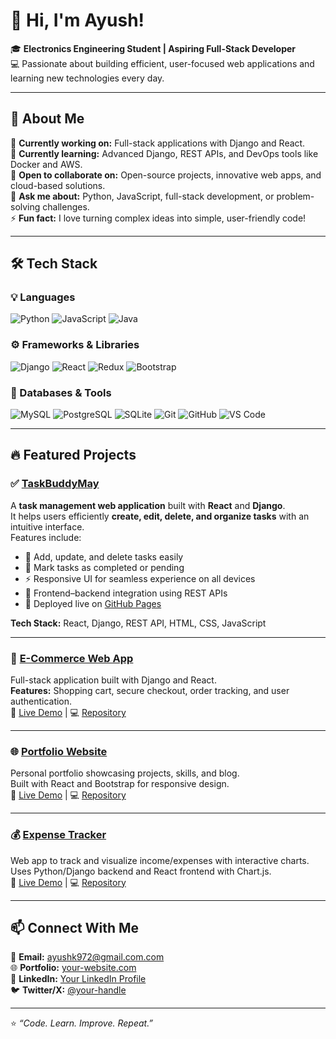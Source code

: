 # 👋 Hi, I'm Ayush!  

🎓 **Electronics Engineering Student | Aspiring Full-Stack Developer**  
💻 Passionate about building efficient, user-focused web applications and learning new technologies every day.  

---

## 🚀 About Me
🔭 **Currently working on:** Full-stack applications with Django and React.  
🌱 **Currently learning:** Advanced Django, REST APIs, and DevOps tools like Docker and AWS.  
👯 **Open to collaborate on:** Open-source projects, innovative web apps, and cloud-based solutions.  
💬 **Ask me about:** Python, JavaScript, full-stack development, or problem-solving challenges.  
⚡ **Fun fact:** I love turning complex ideas into simple, user-friendly code!  

---

## 🛠️ Tech Stack

### 💡 Languages  
![Python](https://img.shields.io/badge/Python-3776AB?style=for-the-badge&logo=python&logoColor=white)
![JavaScript](https://img.shields.io/badge/JavaScript-F7DF1E?style=for-the-badge&logo=javascript&logoColor=black)
![Java](https://img.shields.io/badge/Java-ED8B00?style=for-the-badge&logo=openjdk&logoColor=white)

### ⚙️ Frameworks & Libraries  
![Django](https://img.shields.io/badge/Django-092E20?style=for-the-badge&logo=django&logoColor=white)
![React](https://img.shields.io/badge/React-20232A?style=for-the-badge&logo=react&logoColor=61DAFB)
![Redux](https://img.shields.io/badge/Redux-593D88?style=for-the-badge&logo=redux&logoColor=white)
![Bootstrap](https://img.shields.io/badge/Bootstrap-563D7C?style=for-the-badge&logo=bootstrap&logoColor=white)

### 🧩 Databases & Tools  
![MySQL](https://img.shields.io/badge/MySQL-005C84?style=for-the-badge&logo=mysql&logoColor=white)
![PostgreSQL](https://img.shields.io/badge/PostgreSQL-316192?style=for-the-badge&logo=postgresql&logoColor=white)
![SQLite](https://img.shields.io/badge/SQLite-07405E?style=for-the-badge&logo=sqlite&logoColor=white)
![Git](https://img.shields.io/badge/Git-F05032?style=for-the-badge&logo=git&logoColor=white)
![GitHub](https://img.shields.io/badge/GitHub-181717?style=for-the-badge&logo=github&logoColor=white)
![VS Code](https://img.shields.io/badge/VS_Code-0078D4?style=for-the-badge&logo=visual-studio-code&logoColor=white)

---

## 🔥 Featured Projects

### ✅ [TaskBuddyMay](https://ayushk972.github.io/taskbuddymay/)
A **task management web application** built with **React** and **Django**.  
It helps users efficiently **create, edit, delete, and organize tasks** with an intuitive interface.  
Features include:
- 🧾 Add, update, and delete tasks easily  
- 📅 Mark tasks as completed or pending  
- ⚡ Responsive UI for seamless experience on all devices  
- 🔗 Frontend–backend integration using REST APIs  
- 🚀 Deployed live on [GitHub Pages](https://ayushk972.github.io/taskbuddymay/)

**Tech Stack:** React, Django, REST API, HTML, CSS, JavaScript  

---


### 🛒 [E-Commerce Web App](#)
Full-stack application built with Django and React.  
**Features:** Shopping cart, secure checkout, order tracking, and user authentication.  
🔗 [Live Demo](#) | 💻 [Repository](#)

---

### 🌐 [Portfolio Website](#)
Personal portfolio showcasing projects, skills, and blog.  
Built with React and Bootstrap for responsive design.  
🔗 [Live Demo](#) | 💻 [Repository](#)

---

### 💰 [Expense Tracker](#)
Web app to track and visualize income/expenses with interactive charts.  
Uses Python/Django backend and React frontend with Chart.js.  
🔗 [Live Demo](#) | 💻 [Repository](#)

---

## 📫 Connect With Me  

📧 **Email:** [ayushk972@gmail.com.com](mailto:your-email@example.com)  
🌐 **Portfolio:** [your-website.com](https://your-website.com)  
💼 **LinkedIn:** [Your LinkedIn Profile](#)  
🐦 **Twitter/X:** [@your-handle](#)

---

⭐️ *“Code. Learn. Improve. Repeat.”*  

